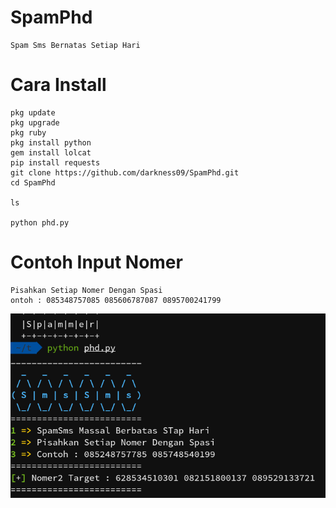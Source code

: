 # SpamPhd
```
Spam Sms Bernatas Setiap Hari
```

# Cara Install

```
pkg update
pkg upgrade
pkg ruby
pkg install python
gem install lolcat
pip install requests
git clone https://github.com/darkness09/SpamPhd.git
cd SpamPhd

ls

python phd.py
```

# Contoh Input Nomer
```
Pisahkan Setiap Nomer Dengan Spasi
ontoh : 085348757085 085606787087 0895700241799

```

<img src="Phd.png">
